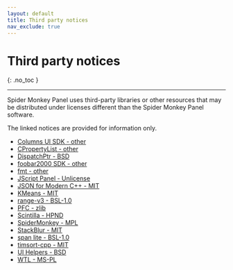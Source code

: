 ```yaml
---
layout: default
title: Third party notices
nav_exclude: true
---
```


# Third party notices
{: .no_toc }

---

Spider Monkey Panel uses third-party libraries or other resources that may
be distributed under licenses different than the Spider Monkey Panel software.

The linked notices are provided for information only.

- [Columns UI SDK - other](../assets/generated_files/licenses/Columns_UI_SDK.txt)
- [CPropertyList - other](../assets/generated_files/licenses/CPropertyList.txt)
- [DispatchPtr - BSD](../assets/generated_files/licenses/DispatchPtr.txt)
- [foobar2000 SDK - other](../assets/generated_files/licenses/foobar2000_SDK.txt)
- [fmt - other](../assets/generated_files/licenses/fmt.txt)
- [JScript Panel - Unlicense](../assets/generated_files/licenses/JScript_Panel.txt)
- [JSON for Modern C++ - MIT](../assets/generated_files/licenses/JSON_for_Modern_CPP.txt)
- [KMeans - MIT](../assets/generated_files/licenses/KMeans.txt)
- [range-v3 - BSL-1.0](../assets/generated_files/licenses/range-v3.txt)
- [PFC - zlib](../assets/generated_files/licenses/PFC.txt)
- [Scintilla - HPND](../assets/generated_files/licenses/Scintilla.txt)
- [SpiderMonkey - MPL](../assets/generated_files/licenses/SpiderMonkey.txt)
- [StackBlur - MIT](../assets/generated_files/licenses/StackBlur.txt)
- [span lite - BSL-1.0](../assets/generated_files/licenses/span_lite.txt)
- [timsort-cpp - MIT](../assets/generated_files/licenses/timsort-cpp.txt)
- [UI Helpers - BSD](../assets/generated_files/licenses/UI_Helpers.txt)
- [WTL - MS-PL](../assets/generated_files/licenses/WTL.txt)
